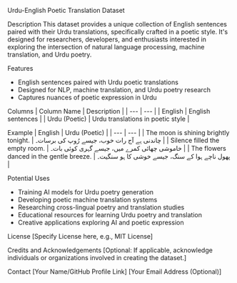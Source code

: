 Urdu-English Poetic Translation Dataset

Description
This dataset provides a unique collection of English sentences paired with their Urdu translations, specifically crafted in a poetic style. It's designed for researchers, developers, and enthusiasts interested in exploring the intersection of natural language processing, machine translation, and Urdu poetry.

Features
- English sentences paired with Urdu poetic translations
- Designed for NLP, machine translation, and Urdu poetry research
- Captures nuances of poetic expression in Urdu

Columns
| Column Name | Description |
| --- | --- |
| English | English sentences |
| Urdu (Poetic) | Urdu translations in poetic style |

Example
| English | Urdu (Poetic) |
| --- | --- |
| The moon is shining brightly tonight. | چاندنی ہے آج رات خوب، جیسے رُوپ کی برسات۔ |
| Silence filled the empty room. | خاموشی چھائی کمرے میں، جیسے گہری کوئی بات۔ |
| The flowers danced in the gentle breeze. | پھول ناچے ہوا کے سنگ، جیسے خوشی کا ہو سنگیت۔ |

Potential Uses
- Training AI models for Urdu poetry generation
- Developing poetic machine translation systems
- Researching cross-lingual poetry and translation studies
- Educational resources for learning Urdu poetry and translation
- Creative applications exploring AI and poetic expression

License
[Specify License here, e.g., MIT License]

Credits and Acknowledgements
[Optional: If applicable, acknowledge individuals or organizations involved in creating the dataset.]

Contact
[Your Name/GitHub Profile Link] [Your Email Address (Optional)]
